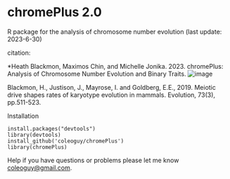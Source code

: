 chromePlus 2.0
====

R package for the analysis of chromosome number evolution (last update: 2023-6-30)

citation:

*Heath Blackmon, Maximos Chin, and Michelle Jonika. 2023. chromePlus: Analysis of Chromosome Number Evolution and Binary Traits. ![image](https://github.com/coleoguy/chromePlus/assets/44213878/e26bdd0c-c7e8-4b74-b3cc-e596c6c8bfee)

Blackmon, H., Justison, J., Mayrose, I. and Goldberg, E.E., 2019. Meiotic drive shapes rates of karyotype evolution in mammals. Evolution, 73(3), pp.511-523.

Installation

```
install.packages("devtools")
library(devtools)
install_github('coleoguy/chromePlus')
library(chromePlus)
```

Help
if you have questions or problems please let me know [coleoguy@gmail.com](mailto:coleoguy@gmail.com).



